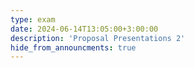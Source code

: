 ```yaml
---
type: exam
date: 2024-06-14T13:05:00+3:00:00
description: 'Proposal Presentations 2'
hide_from_announcments: true
---
```

